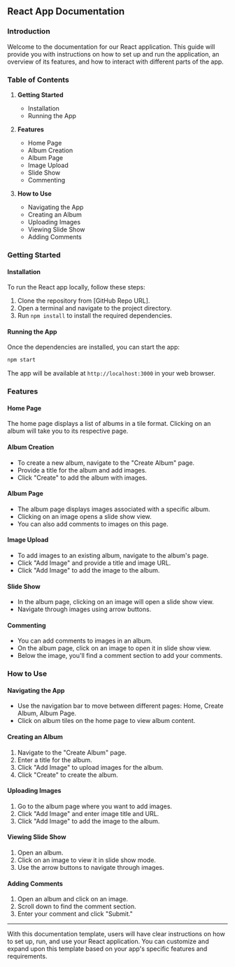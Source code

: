 

## React App Documentation

### Introduction

Welcome to the documentation for our React application. This guide will provide you with instructions on how to set up and run the application, an overview of its features, and how to interact with different parts of the app.

### Table of Contents

1. **Getting Started**
   - Installation
   - Running the App

2. **Features**
   - Home Page
   - Album Creation
   - Album Page
   - Image Upload
   - Slide Show
   - Commenting

3. **How to Use**
   - Navigating the App
   - Creating an Album
   - Uploading Images
   - Viewing Slide Show
   - Adding Comments

### Getting Started

#### Installation

To run the React app locally, follow these steps:

1. Clone the repository from [GitHub Repo URL].
2. Open a terminal and navigate to the project directory.
3. Run `npm install` to install the required dependencies.

#### Running the App

Once the dependencies are installed, you can start the app:

```bash
npm start
```

The app will be available at `http://localhost:3000` in your web browser.

### Features

#### Home Page

The home page displays a list of albums in a tile format. Clicking on an album will take you to its respective page.

#### Album Creation

- To create a new album, navigate to the "Create Album" page.
- Provide a title for the album and add images.
- Click "Create" to add the album with images.

#### Album Page

- The album page displays images associated with a specific album.
- Clicking on an image opens a slide show view.
- You can also add comments to images on this page.

#### Image Upload

- To add images to an existing album, navigate to the album's page.
- Click "Add Image" and provide a title and image URL.
- Click "Add Image" to add the image to the album.

#### Slide Show

- In the album page, clicking on an image will open a slide show view.
- Navigate through images using arrow buttons.

#### Commenting

- You can add comments to images in an album.
- On the album page, click on an image to open it in slide show view.
- Below the image, you'll find a comment section to add your comments.

### How to Use

#### Navigating the App

- Use the navigation bar to move between different pages: Home, Create Album, Album Page.
- Click on album tiles on the home page to view album content.

#### Creating an Album

1. Navigate to the "Create Album" page.
2. Enter a title for the album.
3. Click "Add Image" to upload images for the album.
4. Click "Create" to create the album.

#### Uploading Images

1. Go to the album page where you want to add images.
2. Click "Add Image" and enter image title and URL.
3. Click "Add Image" to add the image to the album.

#### Viewing Slide Show

1. Open an album.
2. Click on an image to view it in slide show mode.
3. Use the arrow buttons to navigate through images.

#### Adding Comments

1. Open an album and click on an image.
2. Scroll down to find the comment section.
3. Enter your comment and click "Submit."

---

With this documentation template, users will have clear instructions on how to set up, run, and use your React application. You can customize and expand upon this template based on your app's specific features and requirements.